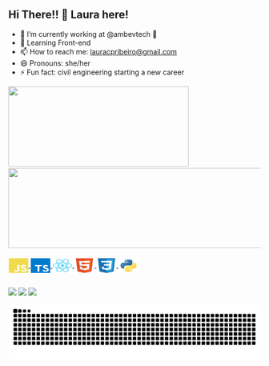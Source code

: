 ## Hi There!! 👋 Laura here! 

- 🔭 I’m currently working at @ambevtech 🍻
- 🌱 Learning Front-end
- 📫 How to reach me: lauracpribeiro@gmail.com
- 😄 Pronouns: she/her
- ⚡ Fun fact: civil engineering starting a new career

<div>
  <a href="https://github.com/lauracpribeiro">
  <img height="160em" width="360em" src="https://github-readme-stats.vercel.app/api?username=lauracpribeiro&show_icons=true&theme=dark&include_all_commits=true&count_private=true"/>
  <img height="160em"width="560em" src="https://github-readme-stats.vercel.app/api/top-langs/?username=lauracpribeiro&layout=compact&langs_count=7&theme=dark"/>
</div>
  <div style="display: inline_block"><br>
  <img align="center" alt="Laura-Js" height="30" width="40" src="https://raw.githubusercontent.com/devicons/devicon/master/icons/javascript/javascript-plain.svg">
  <img align="center" alt="Laura-Ts" height="30" width="40" src="https://raw.githubusercontent.com/devicons/devicon/master/icons/typescript/typescript-plain.svg">
  <img align="center" alt="Laura-React" height="30" width="40" src="https://raw.githubusercontent.com/devicons/devicon/master/icons/react/react-original.svg">
  <img align="center" alt="Laura-HTML" height="30" width="40" src="https://raw.githubusercontent.com/devicons/devicon/master/icons/html5/html5-original.svg">
  <img align="center" alt="Laura-CSS" height="30" width="40" src="https://raw.githubusercontent.com/devicons/devicon/master/icons/css3/css3-original.svg">
  <img align="center" alt="Laura-Python" height="30" width="40" src="https://raw.githubusercontent.com/devicons/devicon/master/icons/python/python-original.svg">
  </div>
  
  ##
  
  <div> 
  <a href="https://instagram.com/lauracpribeiro" target="_blank"><img src="https://img.shields.io/badge/-Instagram-%23E4405F?style=for-the-badge&logo=instagram&logoColor=white" target="_blank"></a>
  <a href = "mailto:lauracpribeiro@gmail.com"><img src="https://img.shields.io/badge/-Gmail-%23333?style=for-the-badge&logo=gmail&logoColor=white" target="_blank"></a>
  <a href="https://www.linkedin.com/in/lauracpribeiro" target="_blank"><img src="https://img.shields.io/badge/-LinkedIn-%230077B5?style=for-the-badge&logo=linkedin&logoColor=white" target="_blank"></a> 
  
  ![Snake animation](https://github.com/lauracpribeiro/lauracpribeiro/blob/output/github-contribution-grid-snake.svg)
 
</div>
